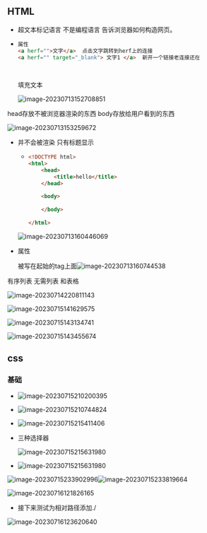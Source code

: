 

## HTML

* 超文本标记语言 不是编程语言 告诉浏览器如何构造网页。

* ```html
  属性
  <a herf="">文字</a>  点击文字跳转到herf上的连接
  <a herf="" target="_blank"> 文字1 </a>  新开一个链接老连接还在 
                            
                 
  ```
  
  填充文本
  
  ![image-20230713152708851](前端基础.assets/image-20230713152708851.png)
  
  

head存放不被浏览器渲染的东西  body存放给用户看到的东西

![image-20230713153259672](前端基础.assets/image-20230713153259672.png)

* <head>并不会被渲染 只有标题显示

  * ```html
    <!DOCTYPE html>
    <html>
        <head>
            <title>hello</title>
        </head>
        
        <body>
            
        </body>
        
    </html>
    
    ```
    
    
  
  ![image-20230713160446069](前端基础.assets/image-20230713160446069.png)



* 属性

   被写在起始的tag上面![image-20230713160744538](前端基础.assets/image-20230713160744538.png)



有序列表 无需列表 和表格 

![image-20230714220811143](E:\mynote\dev\uniappstu\前端基础.assets\image-20230714220811143.png)

![image-20230715141629575](前端基础.assets/image-20230715141629575.png)

![image-20230715143134741](前端基础.assets/image-20230715143134741.png)

![image-20230715143455674](前端基础.assets/image-20230715143455674.png)





## css

### 基础

* ![image-20230715210200395](前端基础.assets/image-20230715210200395.png)

* ![image-20230715210744824](前端基础.assets/image-20230715210744824.png)

* ![image-20230715215411406](前端基础.assets/image-20230715215411406.png)

* 三种选择器

  ![image-20230715215631980](D:/ccfile/Desktop/新建文件夹/image-20230715215631980.png)
  
* ![image-20230715215631980](前端基础.assets/image-20230715215631980.png)

![image-20230715233902996](前端基础.assets/image-20230715233902996.png)![image-20230715233819664](前端基础.assets/image-20230715233819664.png)

![image-20230716121826165](前端基础.assets/image-20230716121826165.png)

* 接下来测试为相对路径添加./

![image-20230716123620640](./前端基础.assets/image-20230716123620640.png)
